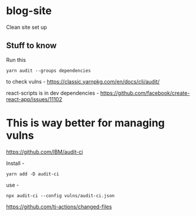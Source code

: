 # blog-site
Clean site set up

## Stuff to know 
Run this
```
yarn audit --groups dependencies
```
to check vulns - https://classic.yarnpkg.com/en/docs/cli/audit/

react-scripts is in dev dependencies - https://github.com/facebook/create-react-app/issues/11102

# This is way better for managing vulns
https://github.com/IBM/audit-ci

Install - 
```
yarn add -D audit-ci

```

use - 
```
npx audit-ci --config vulns/audit-ci.json

```


https://github.com/tj-actions/changed-files

